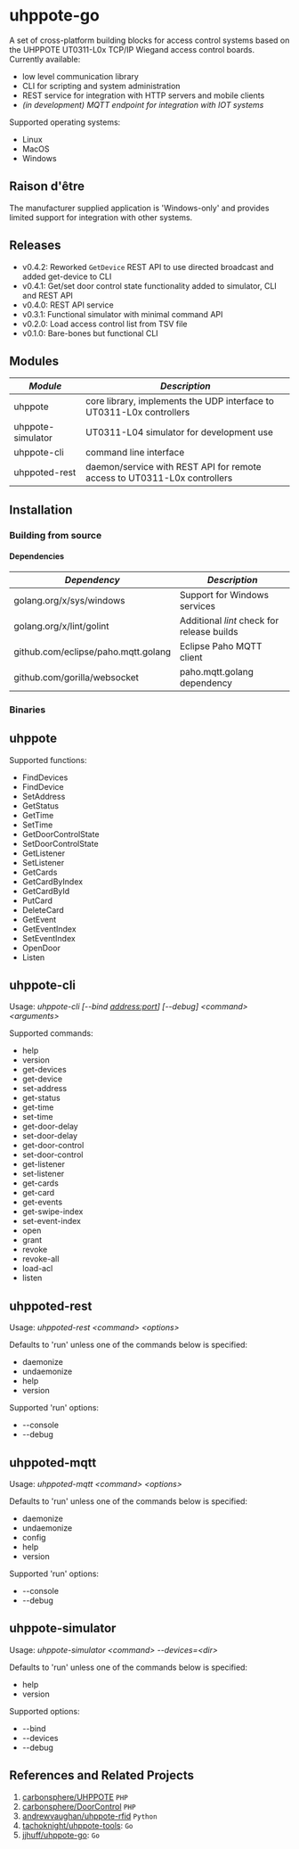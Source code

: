 # uhppote-go

A set of cross-platform building blocks for access control systems based on the UHPPOTE UT0311-L0x TCP/IP 
Wiegand access control boards. Currently available:

- low level communication library
- CLI for scripting and system administration
- REST service for integration with HTTP servers and mobile clients
- *(in development) MQTT endpoint for integration with IOT systems*

Supported operating systems:
- Linux
- MacOS
- Windows

## Raison d'être

The manufacturer supplied application is 'Windows-only' and provides limited support for integration with other
systems.

## Releases

- v0.4.2: Reworked `GetDevice` REST API to use directed broadcast and added get-device to CLI
- v0.4.1: Get/set door control state functionality added to simulator, CLI and REST API
- v0.4.0: REST API service
- v0.3.1: Functional simulator with minimal command API
- v0.2.0: Load access control list from TSV file
- v0.1.0: Bare-bones but functional CLI

## Modules

| *Module*          | *Description*                                                            |
| ----------------- | ------------------------------------------------------------------------ |
| uhppote           | core library, implements the UDP interface to UT0311-L0x controllers     |
| uhppote-simulator | UT0311-L04 simulator for development use                                 |
| uhppote-cli       | command line interface                                                   |
| uhppoted-rest     | daemon/service with REST API for remote access to UT0311-L0x controllers |

## Installation

### Building from source

#### Dependencies

| *Dependency*                        | *Description*                                          |
| ----------------------------------- | ------------------------------------------------------ |
| golang.org/x/sys/windows            | Support for Windows services                           |
| golang.org/x/lint/golint            | Additional *lint* check for release builds             |
| github.com/eclipse/paho.mqtt.golang | Eclipse Paho MQTT client                               |
| github.com/gorilla/websocket        | paho.mqtt.golang dependency                            |

### Binaries

## uhppote

Supported functions:
- FindDevices
- FindDevice
- SetAddress
- GetStatus
- GetTime
- SetTime
- GetDoorControlState
- SetDoorControlState
- GetListener
- SetListener
- GetCards
- GetCardByIndex
- GetCardById
- PutCard
- DeleteCard
- GetEvent
- GetEventIndex
- SetEventIndex
- OpenDoor
- Listen

## uhppote-cli

Usage: *uhppote-cli [--bind <address:port>] [--debug] \<command\> \<arguments\>*

Supported commands:

- help
- version
- get-devices
- get-device
- set-address
- get-status
- get-time
- set-time
- get-door-delay
- set-door-delay
- get-door-control
- set-door-control
- get-listener
- set-listener
- get-cards
- get-card
- get-events
- get-swipe-index
- set-event-index
- open
- grant
- revoke
- revoke-all
- load-acl
- listen

## uhppoted-rest

Usage: *uhppoted-rest \<command\> \<options\>*

Defaults to 'run' unless one of the commands below is specified: 

- daemonize
- undaemonize
- help
- version

Supported 'run' options:
- --console
- --debug

## uhppoted-mqtt

Usage: *uhppoted-mqtt \<command\> \<options\>*

Defaults to 'run' unless one of the commands below is specified: 

- daemonize
- undaemonize
- config
- help
- version

Supported 'run' options:
- --console
- --debug

## uhppote-simulator

Usage: *uhppote-simulator \<command\> --devices=\<dir\>*

Defaults to 'run' unless one of the commands below is specified: 

- help
- version

Supported options:
- --bind <IP address to bind to>
- --devices <directory path for device files>
- --debug

## References and Related Projects

1. [carbonsphere/UHPPOTE](https://github.com/carbonsphere/UHPPOTE) `PHP`
2. [carbonsphere/DoorControl](https://github.com/carbonsphere/DoorControl) `PHP`
2. [andrewvaughan/uhppote-rfid](https://github.com/andrewvaughan/uhppote-rfid) `Python`
3. [tachoknight/uhppote-tools](https://github.com/tachoknight/uhppote-tools): `Go`
4. [jjhuff/uhppote-go](https://github.com/jjhuff/uhppote-go): `Go`






